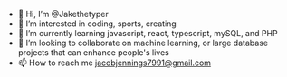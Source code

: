 - 👋 Hi, I’m @Jakethetyper
- 👀 I’m interested in coding, sports, creating
- 🌱 I’m currently learning javascript, react, typescript, mySQL, and PHP
- 💞️ I’m looking to collaborate on machine learning, or large database projects that can enhance people's lives
- 📫 How to reach me jacobjennings7991@gmail.com

<!---
Jakethetyper/Jakethetyper is a ✨ special ✨ repository because its `README.md` (this file) appears on your GitHub profile.
You can click the Preview link to take a look at your changes.
--->
